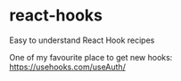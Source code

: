 # react-hooks
Easy to understand React Hook recipes

One of my favourite place to get new hooks: https://usehooks.com/useAuth/
